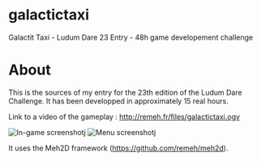 galactictaxi
============

Galactit Taxi - Ludum Dare 23 Entry - 48h game developement challenge

About
============
This is the sources of my entry for the 23th edition of the Ludum Dare Challenge. It has been developped in approximately 15 real hours.

Link to a video of the gameplay : http://remeh.fr/files/galactictaxi.ogv

![In-game screenshot](http://remeh.fr/files/galactictaxi/third.png "In-game screenshot")j
![Menu screenshot](http://remeh.fr/files/galactictaxi/fourth.png "Menu screenshot")j

It uses the Meh2D framework (https://github.com/remeh/meh2d). 


